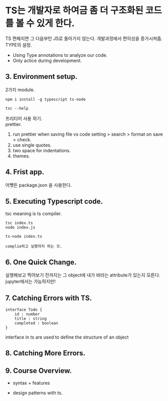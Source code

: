 # TS는 개발자로 하여금 좀 더 구조화된 코드를 볼 수 있게 한다.

TS 편해지면 그 다음부턴 JS로 돌아가지 않는다.
개발과정에서 편의성을 증가시켜줌. TYPE의 설정.

- Using Type annotations to analyze our code.
- Only actice during development.

## 3. Environment setup.

2가지 module.

    npm i install -g typescript ts-node

    tsc --help

프리티어 사용 하기.  
prettier.

1. run prettier when saving file
   vs code setting > search > format on save > check.
2. use single quotes.
3. two space for indentations.
4. themes.

## 4. Frist app.

어쨋든 package.json 을 사용한다.

## 5. Executing Typescript code.

tsc meaning is ts compiler.

    tsc index.ts
    node index.js

    ts-node index.ts

    complie하고 실행까지 하는 것.

## 6. One Quick Change.

실행해보고 찍어보기 전까지는 그 object에
내가 바라는 attribute가 있는지 모른다.
jupyter에서는 가능하지만!

## 7. Catching Errors with TS.

    interface Todo {
        id : number
        title : string
        completed : boolean
    }

interface in ts are used to define the structure of an object

## 8. Catching More Errors.

## 9. Course Overview.

- syntax + features

- design patterns with ts.
